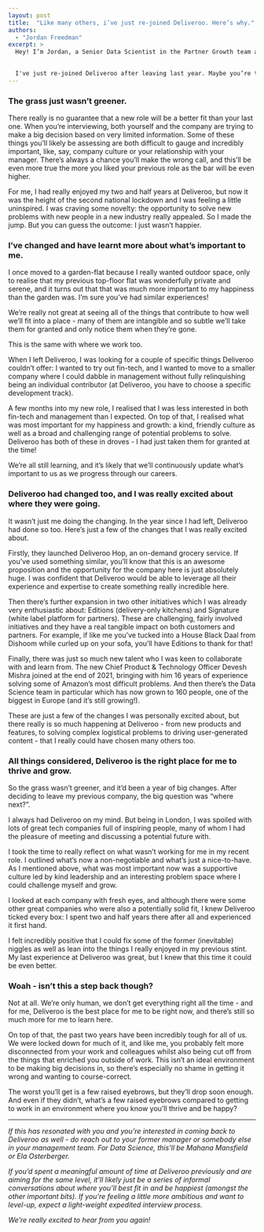 ```yaml
---
layout: post
title:  "Like many others, i’ve just re-joined Deliveroo. Here’s why."
authors:
  - "Jordan Freedman"
excerpt: >
  Hey! I’m Jordan, a Senior Data Scientist in the Partner Growth team at Deliveroo. 

  
  I've just re-joined Deliveroo after leaving last year. Maybe you’re thinking of re-joining a former company too, or even better (for us), re-joining Deliveroo! If so, you might be grappling with similar considerations to the ones I had. Here’s the reasons I decided to come back - maybe they’ll resonate with you. 
---
```



### The grass just wasn’t greener.

There really is no guarantee that a new role will be a better fit than your last one. When you’re interviewing, both yourself and the company are trying to make a big decision based on very limited information. Some of these things you’ll likely be assessing are both difficult to gauge and incredibly important, like, say, company culture or your relationship with your manager. There’s always a chance you’ll make the wrong call, and this’ll be even more true the more you liked your previous role as the bar will be even higher.

For me, I had really enjoyed my two and half years at Deliveroo, but now it was the height of the second national lockdown and I was feeling a little uninspired. I was craving some novelty: the opportunity to solve new problems with new people in a new industry really appealed. So I made the jump. But you can guess the outcome: I just wasn’t happier.


### I’ve changed and have learnt more about what’s important to me.

I once moved to a garden-flat because I really wanted outdoor space, only to realise that my previous top-floor flat was wonderfully private and serene, and it turns out that that was much more important to my happiness than the garden was. I’m sure you’ve had similar experiences!

We’re really not great at seeing all of the things that contribute to how well we’ll fit into a place - many of them are intangible and so subtle we’ll take them for granted and only notice them when they’re gone.

This is the same with where we work too. 

When I left Deliveroo, I was looking for a couple of specific things Deliveroo couldn’t offer: I wanted to try out fin-tech, and I wanted to move to a smaller company where I could dabble in management without fully relinquishing being an individual contributor (at Deliveroo, you have to choose a specific development track).

A few months into my new role, I realised that I was less interested in both fin-tech and management than I expected. On top of that, I realised what was most important for my happiness and growth: a kind, friendly culture as well as a broad and challenging range of potential problems to solve. Deliveroo has both of these in droves - I had just taken them for granted at the time!

We’re all still learning, and it’s likely that we’ll continuously update what’s important to us as we progress through our careers. 


### Deliveroo had changed too, and I was really excited about where they were going.

It wasn’t just me doing the changing. In the year since I had left, Deliveroo had done so too. Here’s just a few of the changes that I was really excited about.

Firstly, they launched Deliveroo Hop, an on-demand grocery service. If you’ve used something similar, you’ll know that this is an awesome proposition and the opportunity for the company here is just absolutely huge. I was confident that Deliveroo would be able to leverage all their experience and expertise to create something really incredible here.

Then there’s further expansion in two other initiatives which I was already very enthusiastic about: Editions (delivery-only kitchens) and Signature (white label platform for partners). These are challenging, fairly involved initiatives and they have a real tangible impact on both customers and partners. For example, if like me you’ve tucked into a House Black Daal from Dishoom while curled up on your sofa, you’ll have Editions to thank for that!

Finally, there was just so much new talent who I was keen to collaborate with and learn from. The new Chief Product & Technology Officer Devesh Mishra joined at the end of 2021, bringing with him 16 years of experience solving some of Amazon’s most difficult problems. And then there’s the Data Science team in particular which has now grown to 160 people, one of the biggest in Europe (and it’s still growing!).

These are just a few of the changes I was personally excited about, but there really is so much happening at Deliveroo - from new products and features, to solving complex logistical problems to driving user-generated content - that I really could have chosen many others too.


### All things considered, Deliveroo is the right place for me to thrive and grow.

So the grass wasn’t greener, and it’d been a year of big changes. After deciding to leave my previous company, the big question was “where next?”.

I always had Deliveroo on my mind. But being in London, I was spoiled with lots of great tech companies full of inspiring people, many of whom I had the pleasure of meeting and discussing a potential future with.

I took the time to really reflect on what wasn’t working for me in my recent role. I outlined what’s now a non-negotiable and what’s just a nice-to-have. As I mentioned above, what was most important now was a supportive culture led by kind leadership and an interesting problem space where I could challenge myself and grow. 

I looked at each company with fresh eyes, and although there were some other great companies who were also a potentially solid fit, I knew Deliveroo ticked every box: I spent two and half years there after all and experienced it first hand. 

I felt incredibly positive that I could fix some of the former (inevitable) niggles as well as lean into the things I really enjoyed in my previous stint. My last experience at Deliveroo was great, but I knew that this time it could be even better. 


### Woah - isn’t this a step back though?

Not at all. We’re only human, we don’t get everything right all the time - and for me, Deliveroo is the best place for me to be right now, and there’s still so much more for me to learn here.

On top of that, the past two years have been incredibly tough for all of us. We were locked down for much of it, and like me, you probably felt more disconnected from your work and colleagues whilst also being cut off from the things that enriched you outside of work. This isn’t an ideal environment to be making big decisions in, so there’s especially no shame in getting it wrong and wanting to course-correct.

The worst you’ll get is a few raised eyebrows, but they’ll drop soon enough. And even if they didn’t, what’s a few raised eyebrows compared to getting to work in an environment where you know you’ll thrive and be happy?



---


*If this has resonated with you and you’re interested in coming back to Deliveroo as well - do reach out to your former manager or somebody else in your management team. For Data Science, this’ll be Mahana Mansfield or Ela Osterberger.*

*If you’d spent a meaningful amount of time at Deliveroo previously and are aiming for the same level, it’ll likely just be a series of informal conversations about where you’ll best fit in and be happiest (amongst the other important bits). If you’re feeling a little more ambitious and want to level-up, expect a light-weight expedited interview process.*

*We’re really excited to hear from you again!*

